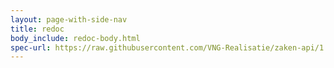 ```yaml
---
layout: page-with-side-nav
title: redoc
body_include: redoc-body.html
spec-url: https://raw.githubusercontent.com/VNG-Realisatie/zaken-api/1.0.2/src/openapi.yaml
---
```


<redoc spec-url='{{ page.spec-url}}'></redoc>
